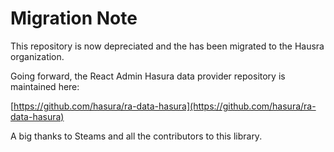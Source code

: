 # Migration Note

This repository is now depreciated and the has been migrated to the Hausra organization.

Going forward, the React Admin Hasura data provider repository is maintained here:

[https://github.com/hasura/ra-data-hasura](https://github.com/hasura/ra-data-hasura)

A big thanks to Steams and all the contributors to this library.
